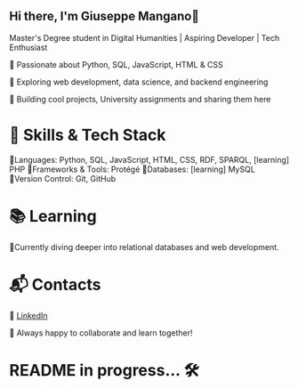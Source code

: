 ## Hi there, I'm Giuseppe Mangano👋

Master's Degree student in Digital Humanities | Aspiring Developer | Tech Enthusiast

🔹 Passionate about Python, SQL, JavaScript, HTML & CSS

🔹 Exploring web development, data science, and backend engineering

🔹 Building cool projects, University assignments and sharing them here

# 🚀 Skills & Tech Stack

🔹Languages: Python, SQL, JavaScript, HTML, CSS, RDF, SPARQL, [learning] PHP
🔹Frameworks & Tools: Protégé
🔹Databases: [learning] MySQL
🔹Version Control: Git, GitHub

# 📚 Learning

🔹Currently diving deeper into relational databases and web development.

# 📬 Contacts

💼 [LinkedIn](www.linkedin.com/in/giuseppe-mangano-692951241) 

🙌 Always happy to collaborate and learn together!
# README in progress... 🛠️

<!--
**giuseppemangano1599/giuseppemangano1599** is a ✨ _special_ ✨ repository because its `README.md` (this file) appears on your GitHub profile.

Here are some ideas to get you started:

- 🔭 I’m currently working on ...
- 🌱 I’m currently learning ...
- 👯 I’m looking to collaborate on ...
- 🤔 I’m looking for help with ...
- 💬 Ask me about ...
- 📫 How to reach me: ...
- 😄 Pronouns: ...
- ⚡ Fun fact: ...
-->

